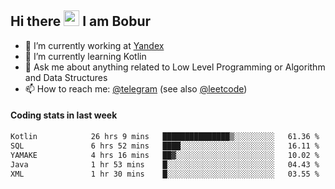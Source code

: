 ## Hi there <img src="https://media.giphy.com/media/hvRJCLFzcasrR4ia7z/giphy.gif" width="25px" height="25px"> I am Bobur

- 💼 I’m currently working at [Yandex](https://yandex.ru/)
- 🌱 I’m currently learning Kotlin
- 💬 Ask me about anything related to Low Level Programming or Algorithm and Data Structures
- 📫 How to reach me: [@telegram](https://t.me/octoant) (see also [@leetcode](https://leetcode.com/octoant/))    

#### Coding stats in last week

<!--START_SECTION:waka-->

```txt
Kotlin            26 hrs 9 mins   ███████████████▒░░░░░░░░░   61.36 %
SQL               6 hrs 52 mins   ████░░░░░░░░░░░░░░░░░░░░░   16.11 %
YAMAKE            4 hrs 16 mins   ██▓░░░░░░░░░░░░░░░░░░░░░░   10.02 %
Java              1 hr 53 mins    █░░░░░░░░░░░░░░░░░░░░░░░░   04.43 %
XML               1 hr 30 mins    █░░░░░░░░░░░░░░░░░░░░░░░░   03.55 %
```

<!--END_SECTION:waka-->
